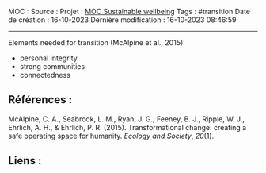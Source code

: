 MOC		: 
Source	: 
Projet	: [MOC Sustainable wellbeing](Projects/Ecovillage%20research/MOC%20Sustainable%20wellbeing.md)
Tags	: #transition 
Date de création : 16-10-2023
Dernière modification : 16-10-2023 08:46:59

---
Elements needed for transition (McAlpine et al., 2015):
- personal integrity
- strong communities
- connectedness


## Références : 
McAlpine, C. A., Seabrook, L. M., Ryan, J. G., Feeney, B. J., Ripple, W. J., Ehrlich, A. H., & Ehrlich, P. R. (2015). Transformational change: creating a safe operating space for humanity. _Ecology and Society_, _20_(1).


## Liens :